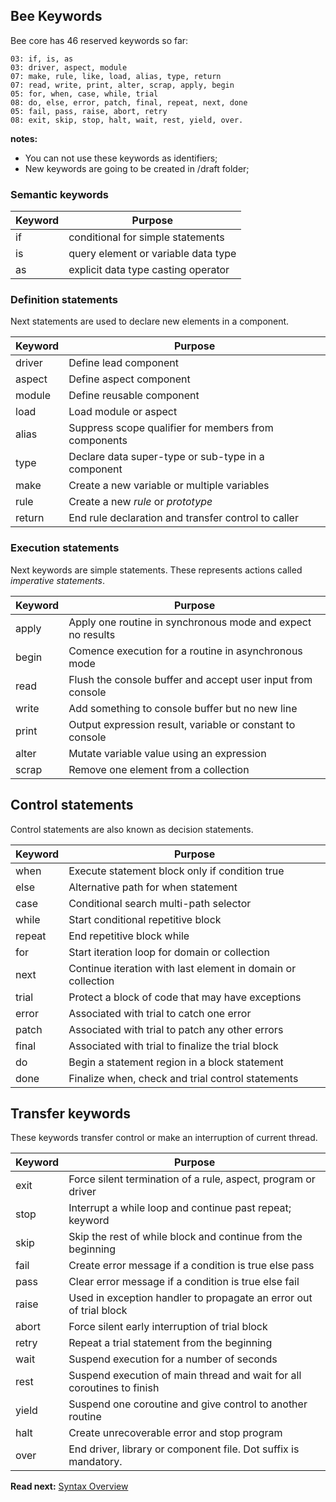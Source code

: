## Bee Keywords

Bee core has 46 reserved keywords so far: 

```
03: if, is, as
03: driver, aspect, module
07: make, rule, like, load, alias, type, return
07: read, write, print, alter, scrap, apply, begin
05: for, when, case, while, trial
08: do, else, error, patch, final, repeat, next, done 
05: fail, pass, raise, abort, retry
08: exit, skip, stop, halt, wait, rest, yield, over.
```

**notes:** 

* You can not use these keywords as identifiers;
* New keywords are going to be created in /draft folder;

### Semantic keywords

| Keyword  | Purpose
|----------|--------------------------------------------------------------
| if       | conditional for simple statements
| is       | query element or variable data type
| as       | explicit data type casting operator


### Definition statements

Next statements are used to declare new elements in a component.

| Keyword  | Purpose
|----------|-------------------------------------------------------------------
| driver   | Define lead component
| aspect   | Define aspect component
| module   | Define reusable component
| load     | Load module or aspect
| alias    | Suppress scope qualifier for members from components
| type     | Declare data super-type or sub-type in a component
| make     | Create a new variable or multiple variables
| rule     | Create a new _rule_ or _prototype_
| return   | End rule declaration and transfer control to caller

### Execution statements

Next keywords are simple statements. These represents actions called _imperative statements_.

| Keyword  | Purpose
|----------|-------------------------------------------------------------
| apply    | Apply one routine in synchronous mode and expect no results
| begin    | Comence execution for a routine in asynchronous mode
| read     | Flush the console buffer and accept user input from console 
| write    | Add something to console buffer but no new line 
| print    | Output expression result, variable or constant to console 
| alter    | Mutate variable value using an expression
| scrap    | Remove one element from a collection

## Control statements

Control statements are also known as decision statements.

| Keyword  | Purpose
|----------|------------------------------------------------------------
| when     | Execute statement block only if condition true
| else     | Alternative path for when statement
| case     | Conditional search multi-path selector
| while    | Start conditional repetitive block
| repeat   | End repetitive block while
| for      | Start iteration loop for domain or collection
| next     | Continue iteration with last element in domain or collection
| trial    | Protect a block of code that may have exceptions
| error    | Associated with trial to catch one error
| patch    | Associated with trial to patch any other errors
| final    | Associated with trial to finalize the trial block
| do       | Begin a statement region in a block statement
| done     | Finalize when, check and trial control statements


## Transfer keywords

These keywords transfer control or make an interruption of current thread. 

| Keyword  | Purpose
|----------|--------------------------------------------------------------------
| exit     | Force silent termination of a rule, aspect, program or driver
| stop     | Interrupt a while loop and continue past repeat; keyword
| skip     | Skip the rest of while block and continue from the beginning
| fail     | Create error message if a condition is true else pass
| pass     | Clear error message if a condition is true else fail
| raise    | Used in exception handler to propagate an error out of trial block
| abort    | Force silent early interruption of trial block
| retry    | Repeat a trial statement from the beginning
| wait     | Suspend execution for a number of seconds
| rest     | Suspend execution of main thread and wait for all coroutines to finish
| yield    | Suspend one coroutine and give control to another routine
| halt     | Create unrecoverable error and stop program
| over     | End driver, library or component file. Dot suffix is mandatory.

**Read next:** [Syntax Overview](overview.md)